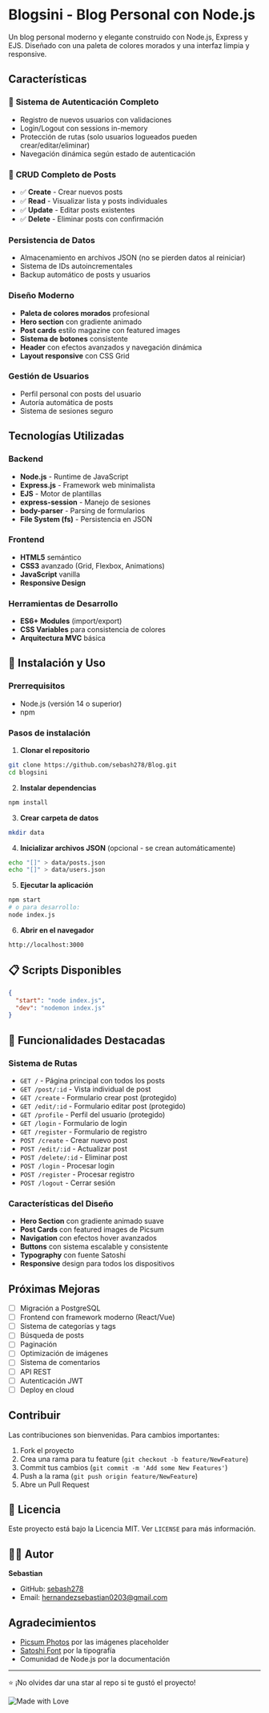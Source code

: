 # Blogsini - Blog Personal con Node.js

Un blog personal moderno y elegante construido con Node.js, Express y EJS. Diseñado con una paleta de colores morados y una interfaz limpia y responsive.

## Características

### 🔐 **Sistema de Autenticación Completo**
- Registro de nuevos usuarios con validaciones
- Login/Logout con sessions in-memory
- Protección de rutas (solo usuarios logueados pueden crear/editar/eliminar)
- Navegación dinámica según estado de autenticación

### 📝 **CRUD Completo de Posts**
- ✅ **Create** - Crear nuevos posts
- ✅ **Read** - Visualizar lista y posts individuales
- ✅ **Update** - Editar posts existentes
- ✅ **Delete** - Eliminar posts con confirmación

### **Persistencia de Datos**
- Almacenamiento en archivos JSON (no se pierden datos al reiniciar)
- Sistema de IDs autoincrementales
- Backup automático de posts y usuarios

### **Diseño Moderno**
- **Paleta de colores morados** profesional
- **Hero section** con gradiente animado
- **Post cards** estilo magazine con featured images
- **Sistema de botones** consistente
- **Header** con efectos avanzados y navegación dinámica
- **Layout responsive** con CSS Grid

### **Gestión de Usuarios**
- Perfil personal con posts del usuario
- Autoría automática de posts
- Sistema de sesiones seguro

## Tecnologías Utilizadas

### **Backend**
- **Node.js** - Runtime de JavaScript
- **Express.js** - Framework web minimalista
- **EJS** - Motor de plantillas
- **express-session** - Manejo de sesiones
- **body-parser** - Parsing de formularios
- **File System (fs)** - Persistencia en JSON

### **Frontend**
- **HTML5** semántico
- **CSS3** avanzado (Grid, Flexbox, Animations)
- **JavaScript** vanilla
- **Responsive Design**

### **Herramientas de Desarrollo**
- **ES6+ Modules** (import/export)
- **CSS Variables** para consistencia de colores
- **Arquitectura MVC** básica

## 🚀 Instalación y Uso

### **Prerrequisitos**
- Node.js (versión 14 o superior)
- npm

### **Pasos de instalación**

1. **Clonar el repositorio**
```bash
git clone https://github.com/sebash278/Blog.git
cd blogsini
```

2. **Instalar dependencias**
```bash
npm install
```

3. **Crear carpeta de datos**
```bash
mkdir data
```

4. **Inicializar archivos JSON** (opcional - se crean automáticamente)
```bash
echo "[]" > data/posts.json
echo "[]" > data/users.json
```

5. **Ejecutar la aplicación**
```bash
npm start
# o para desarrollo:
node index.js
```

6. **Abrir en el navegador**
```
http://localhost:3000
```

## 📋 Scripts Disponibles

```json
{
  "start": "node index.js",
  "dev": "nodemon index.js"
}
```

## 🔧 Funcionalidades Destacadas

### **Sistema de Rutas**
- `GET /` - Página principal con todos los posts
- `GET /post/:id` - Vista individual de post
- `GET /create` - Formulario crear post (protegido)
- `GET /edit/:id` - Formulario editar post (protegido)
- `GET /profile` - Perfil del usuario (protegido)
- `GET /login` - Formulario de login
- `GET /register` - Formulario de registro
- `POST /create` - Crear nuevo post
- `POST /edit/:id` - Actualizar post
- `POST /delete/:id` - Eliminar post
- `POST /login` - Procesar login
- `POST /register` - Procesar registro
- `POST /logout` - Cerrar sesión

### **Características del Diseño**
- **Hero Section** con gradiente animado suave
- **Post Cards** con featured images de Picsum
- **Navigation** con efectos hover avanzados
- **Buttons** con sistema escalable y consistente
- **Typography** con fuente Satoshi
- **Responsive** design para todos los dispositivos

## Próximas Mejoras

- [ ] Migración a PostgreSQL
- [ ] Frontend con framework moderno (React/Vue)
- [ ] Sistema de categorías y tags
- [ ] Búsqueda de posts
- [ ] Paginación
- [ ] Optimización de imágenes
- [ ] Sistema de comentarios
- [ ] API REST
- [ ] Autenticación JWT
- [ ] Deploy en cloud

## Contribuir

Las contribuciones son bienvenidas. Para cambios importantes:

1. Fork el proyecto
2. Crea una rama para tu feature (`git checkout -b feature/NewFeature`)
3. Commit tus cambios (`git commit -m 'Add some New Features'`)
4. Push a la rama (`git push origin feature/NewFeature`)
5. Abre un Pull Request

## 📝 Licencia

Este proyecto está bajo la Licencia MIT. Ver `LICENSE` para más información.

## 👨‍💻 Autor

**Sebastian**
- GitHub: [sebash278](https://github.com/sebash278)
- Email: hernandezsebastian0203@gmail.com

## Agradecimientos

- [Picsum Photos](https://picsum.photos/) por las imágenes placeholder
- [Satoshi Font](https://fontshare.com/fonts/satoshi) por la tipografía
- Comunidad de Node.js por la documentación

---

⭐ ¡No olvides dar una star al repo si te gustó el proyecto!

![Made with Love](https://img.shields.io/badge/Made%20with-❤️-red?style=for-the-badge)
